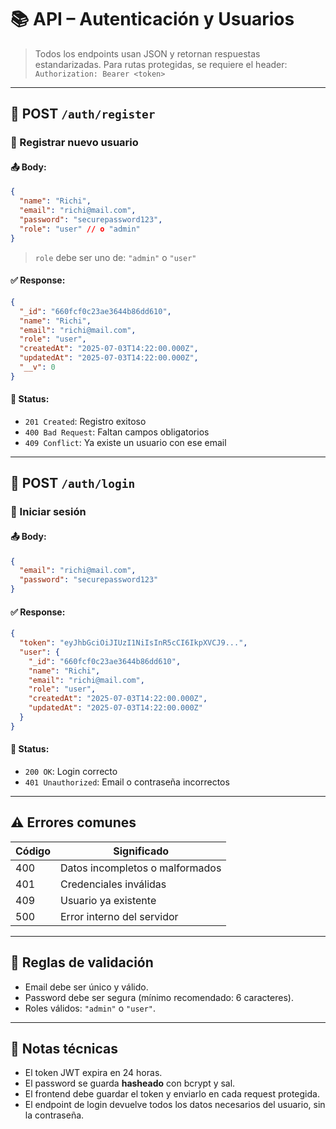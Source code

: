 # 📚 API – Autenticación y Usuarios

> Todos los endpoints usan JSON y retornan respuestas estandarizadas.
> Para rutas protegidas, se requiere el header:
> `Authorization: Bearer <token>`

---

## 🔐 POST `/auth/register`

### 🎯 Registrar nuevo usuario

#### 📤 Body:

```json
{
  "name": "Richi",
  "email": "richi@mail.com",
  "password": "securepassword123",
  "role": "user" // o "admin"
}
```

> `role` debe ser uno de: `"admin"` o `"user"`

#### ✅ Response:

```json
{
  "_id": "660fcf0c23ae3644b86dd610",
  "name": "Richi",
  "email": "richi@mail.com",
  "role": "user",
  "createdAt": "2025-07-03T14:22:00.000Z",
  "updatedAt": "2025-07-03T14:22:00.000Z",
  "__v": 0
}
```

#### 🔁 Status:

* `201 Created`: Registro exitoso
* `400 Bad Request`: Faltan campos obligatorios
* `409 Conflict`: Ya existe un usuario con ese email

---

## 🔐 POST `/auth/login`

### 🎯 Iniciar sesión

#### 📤 Body:

```json
{
  "email": "richi@mail.com",
  "password": "securepassword123"
}
```

#### ✅ Response:

```json
{
  "token": "eyJhbGciOiJIUzI1NiIsInR5cCI6IkpXVCJ9...",
  "user": {
    "_id": "660fcf0c23ae3644b86dd610",
    "name": "Richi",
    "email": "richi@mail.com",
    "role": "user",
    "createdAt": "2025-07-03T14:22:00.000Z",
    "updatedAt": "2025-07-03T14:22:00.000Z"
  }
}
```

#### 🔁 Status:

* `200 OK`: Login correcto
* `401 Unauthorized`: Email o contraseña incorrectos

---

## ⚠️ Errores comunes

| Código | Significado                     |
| ------ | ------------------------------- |
| 400    | Datos incompletos o malformados |
| 401    | Credenciales inválidas          |
| 409    | Usuario ya existente            |
| 500    | Error interno del servidor      |

---

## 🧪 Reglas de validación

* Email debe ser único y válido.
* Password debe ser segura (mínimo recomendado: 6 caracteres).
* Roles válidos: `"admin"` o `"user"`.

---

## 📌 Notas técnicas

* El token JWT expira en 24 horas.
* El password se guarda **hasheado** con bcrypt y sal.
* El frontend debe guardar el token y enviarlo en cada request protegida.
* El endpoint de login devuelve todos los datos necesarios del usuario, sin la contraseña.
